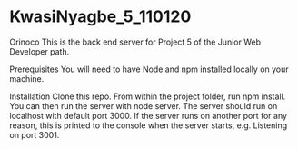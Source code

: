 # KwasiNyagbe_5_110120
Orinoco
This is the back end server for Project 5 of the Junior Web Developer path.

Prerequisites
You will need to have Node and npm installed locally on your machine.

Installation
Clone this repo. From within the project folder, run npm install. You can then run the server with node server. The server should run on localhost with default port 3000. If the server runs on another port for any reason, this is printed to the console when the server starts, e.g. Listening on port 3001.
